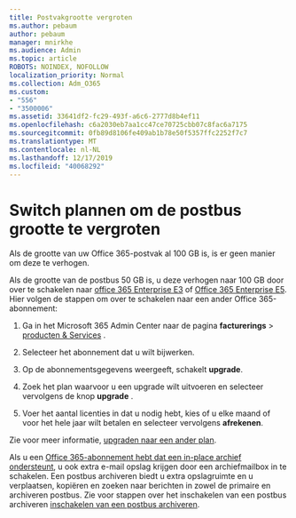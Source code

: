 ```yaml
---
title: Postvakgrootte vergroten
ms.author: pebaum
author: pebaum
manager: mnirkhe
ms.audience: Admin
ms.topic: article
ROBOTS: NOINDEX, NOFOLLOW
localization_priority: Normal
ms.collection: Adm_O365
ms.custom:
- "556"
- "3500006"
ms.assetid: 33641df2-fc29-493f-a6c6-2777d8b4ef11
ms.openlocfilehash: c6a2030eb7aa1cc47ce70725cbb07c8fac6a7175
ms.sourcegitcommit: 0fb89d8106fe409ab1b78e50f5357ffc2252f7c7
ms.translationtype: MT
ms.contentlocale: nl-NL
ms.lasthandoff: 12/17/2019
ms.locfileid: "40068292"
---
```

# <a name="switch-plans-to-increase-mailbox-size"></a>Switch plannen om de postbus grootte te vergroten

Als de grootte van uw Office 365-postvak al 100 GB is, is er geen manier om deze te verhogen.
  
Als de grootte van de postbus 50 GB is, u deze verhogen naar 100 GB door over te schakelen naar [office 365 Enterprise E3](https://products.office.com/business/office-365-enterprise-e3-business-software) of [Office 365 Enterprise E5](https://products.office.com/business/office-365-enterprise-e5-business-software). Hier volgen de stappen om over te schakelen naar een ander Office 365-abonnement:
  
1. Ga in het Microsoft 365 Admin Center naar de pagina **facturerings** \> [producten & Services](https://go.microsoft.com/fwlink/p/?linkid=842054) .

2. Selecteer het abonnement dat u wilt bijwerken.

3. Op de abonnementsgegevens weergeeft, schakelt **upgrade**.

4. Zoek het plan waarvoor u een upgrade wilt uitvoeren en selecteer vervolgens de knop **upgrade** .

5. Voer het aantal licenties in dat u nodig hebt, kies of u elke maand of voor het hele jaar wilt betalen en selecteer vervolgens **afrekenen**.

Zie voor meer informatie, [upgraden naar een ander plan](https://docs.microsoft.com/office365/admin/subscriptions-and-billing/upgrade-to-different-plan).

Als u een [Office 365-abonnement hebt dat een in-place archief ondersteunt](https://docs.microsoft.com/office365/servicedescriptions/exchange-online-archiving-service-description/exchange-online-archiving-service-description), u ook extra e-mail opslag krijgen door een archiefmailbox in te schakelen. Een postbus archiveren biedt u extra opslagruimte en u verplaatsen, kopiëren en zoeken naar berichten in zowel de primaire en archiveren postbus. Zie voor stappen over het inschakelen van een postbus archiveren [inschakelen van een postbus archiveren](https://docs.microsoft.com/office365/securitycompliance/enable-archive-mailboxes).